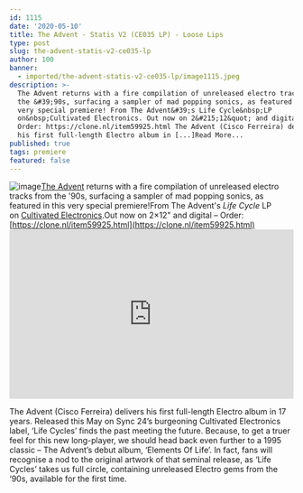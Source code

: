 ```yaml
---
id: 1115
date: '2020-05-10'
title: The Advent - Statis V2 (CE035 LP) - Loose Lips
type: post
slug: the-advent-statis-v2-ce035-lp
author: 100
banner:
  - imported/the-advent-statis-v2-ce035-lp/image1115.jpeg
description: >-
  The Advent returns with a fire compilation of unreleased electro tracks from
  the &#39;90s, surfacing a sampler of mad popping sonics, as featured in this
  very special premiere! From The Advent&#39;s Life Cycle&nbsp;LP
  on&nbsp;Cultivated Electronics. Out now on 2&#215;12&quot; and digital &#8211;
  Order: https://clone.nl/item59925.html The Advent (Cisco Ferreira) delivers
  his first full-length Electro album in [...]Read More...
published: true
tags: premiere
featured: false
---
```

![image](../imported/the-advent-statis-v2-ce035-lp/image1115.jpeg)[The Advent](https://www.residentadvisor.net/dj/theadvent) returns with a fire compilation of unreleased electro tracks from the '90s, surfacing a sampler of mad popping sonics, as featured in this very special premiere!From The Advent's _Life Cycle_ LP on [Cultivated Electronics](https://www.discogs.com/label/99223-Cultivated-Electronics).Out now on 2×12" and digital – Order: [](https://l.facebook.com/l.php?u=https%3A%2F%2Fclone.nl%2Fitem59925.html%3Ffbclid%3DIwAR1tGveswV6Qi9mPd_d4I4cEPv8TiqLbYOvGlucuMWHDiGX1JyqtL914b20&h=AT3QbYqMOirQShW1KxkvQcAC6KuCFQDQRnppTYjSWU5t64ZhQ0e8GSL8OrrQWsN8pHvkKV_Vn42MhlW6MgZuO7pFl7mKWbnYThvzXgc_4jAD16m7uYthnh3VSeBjQkhIWizAq8VP)[https://clone.nl/item59925.html](https://clone.nl/item59925.html)<iframe width='100%' height='300' scrolling='no' frameborder='no' allow='autoplay' src='https://www.youtube.com/embed/CeaGoJccjwc'></iframe>

The Advent (Cisco Ferreira) delivers his first full-length Electro album in 17 years. Released this May on Sync 24’s burgeoning Cultivated Electronics label, ‘Life Cycles’ finds the past meeting the future. Because, to get a truer feel for this new long-player, we should head back even further to a 1995 classic – The Advent’s debut album, ‘Elements Of Life’. In fact, fans will recognise a nod to the original artwork of that seminal release, as ‘Life Cycles’ takes us full circle, containing unreleased Electro gems from the ‘90s, available for the first time.